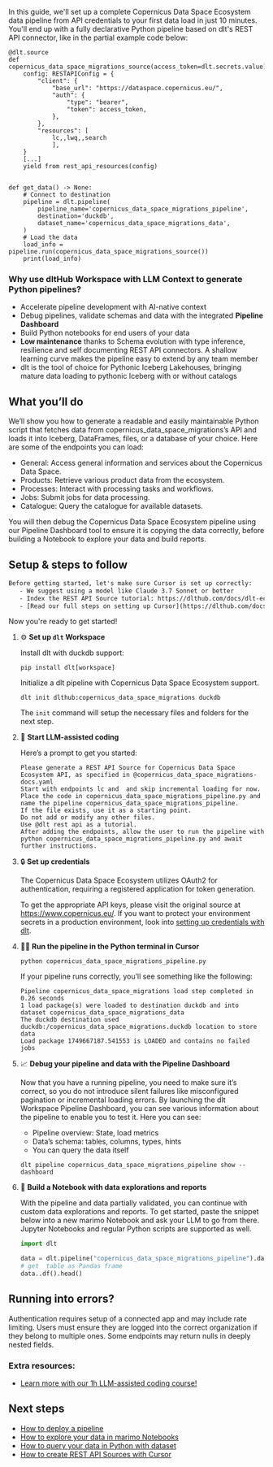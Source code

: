 In this guide, we'll set up a complete Copernicus Data Space Ecosystem data pipeline from API credentials to your first data load in just 10 minutes. You'll end up with a fully declarative Python pipeline based on dlt's REST API connector, like in the partial example code below:

```python-outcome
@dlt.source
def copernicus_data_space_migrations_source(access_token=dlt.secrets.value):
    config: RESTAPIConfig = {
        "client": {
            "base_url": "https://dataspace.copernicus.eu/",
            "auth": {
                "type": "bearer",
                "token": access_token,
            },
        },
        "resources": [
            lc,,lwq,,search
            ],
    }
    [...]
    yield from rest_api_resources(config)


def get_data() -> None:
    # Connect to destination
    pipeline = dlt.pipeline(
        pipeline_name='copernicus_data_space_migrations_pipeline',
        destination='duckdb',
        dataset_name='copernicus_data_space_migrations_data', 
    )
    # Load the data
    load_info = pipeline.run(copernicus_data_space_migrations_source())
    print(load_info) 
```

### Why use dltHub Workspace with LLM Context to generate Python pipelines?

- Accelerate pipeline development with AI-native context
- Debug pipelines, validate schemas and data with the integrated **Pipeline Dashboard**
- Build Python notebooks for end users of your data
- **Low maintenance** thanks to Schema evolution with type inference, resilience and self documenting REST API connectors. A shallow learning curve makes the pipeline easy to extend by any team member
- dlt is the tool of choice for Pythonic Iceberg Lakehouses, bringing mature data loading to pythonic Iceberg with or without catalogs

## What you’ll do

We’ll show you how to generate a readable and easily maintainable Python script that fetches data from copernicus_data_space_migrations’s API and loads it into Iceberg, DataFrames, files, or a database of your choice. Here are some of the endpoints you can load:

- General: Access general information and services about the Copernicus Data Space.
- Products: Retrieve various product data from the ecosystem.
- Processes: Interact with processing tasks and workflows.
- Jobs: Submit jobs for data processing.
- Catalogue: Query the catalogue for available datasets.

You will then debug the Copernicus Data Space Ecosystem pipeline using our Pipeline Dashboard tool to ensure it is copying the data correctly, before building a Notebook to explore your data and build reports.

## Setup & steps to follow

```default
Before getting started, let's make sure Cursor is set up correctly:
   - We suggest using a model like Claude 3.7 Sonnet or better
   - Index the REST API Source tutorial: https://dlthub.com/docs/dlt-ecosystem/verified-sources/rest_api/ and add it to context as **@dlt rest api**
   - [Read our full steps on setting up Cursor](https://dlthub.com/docs/dlt-ecosystem/llm-tooling/cursor-restapi#23-configuring-cursor-with-documentation)
```

Now you're ready to get started!

1. ⚙️ **Set up `dlt` Workspace**
    
    Install dlt with duckdb support:
    ```shell
    pip install dlt[workspace]
    ```

    Initialize a dlt pipeline with Copernicus Data Space Ecosystem support.
    ```shell
    dlt init dlthub:copernicus_data_space_migrations duckdb
    ```

    The `init` command will setup the necessary files and folders for the next step.
    
2. 🤠 **Start LLM-assisted coding**
    
    Here’s a prompt to get you started:
    
    ```prompt
    Please generate a REST API Source for Copernicus Data Space Ecosystem API, as specified in @copernicus_data_space_migrations-docs.yaml 
    Start with endpoints lc and  and skip incremental loading for now. 
    Place the code in copernicus_data_space_migrations_pipeline.py and name the pipeline copernicus_data_space_migrations_pipeline. 
    If the file exists, use it as a starting point. 
    Do not add or modify any other files. 
    Use @dlt rest api as a tutorial. 
    After adding the endpoints, allow the user to run the pipeline with python copernicus_data_space_migrations_pipeline.py and await further instructions.
    ```

    
3. 🔒 **Set up credentials** 
    
    The Copernicus Data Space Ecosystem utilizes OAuth2 for authentication, requiring a registered application for token generation.
    
    To get the appropriate API keys, please visit the original source at https://www.copernicus.eu/.
    If you want to protect your environment secrets in a production environment, look into [setting up credentials with dlt](https://dlthub.com/docs/walkthroughs/add_credentials).
    
4. 🏃‍♀️ **Run the pipeline in the Python terminal in Cursor**
    
    ```shell
    python copernicus_data_space_migrations_pipeline.py
    ```
    
    If your pipeline runs correctly, you’ll see something like the following:
    
    ```shell
    Pipeline copernicus_data_space_migrations load step completed in 0.26 seconds
    1 load package(s) were loaded to destination duckdb and into dataset copernicus_data_space_migrations_data
    The duckdb destination used duckdb:/copernicus_data_space_migrations.duckdb location to store data
    Load package 1749667187.541553 is LOADED and contains no failed jobs
    ```
    
5. 📈 **Debug your pipeline and data with the Pipeline Dashboard**

    Now that you have a running pipeline, you need to make sure it’s correct, so you do not introduce silent failures like misconfigured pagination or incremental loading errors. By launching the dlt Workspace Pipeline Dashboard, you can see various information about the pipeline to enable you to test it. Here you can see:
    - Pipeline overview: State, load metrics
    - Data’s schema: tables, columns, types, hints
    - You can query the data itself
    
    ```shell
    dlt pipeline copernicus_data_space_migrations_pipeline show --dashboard
    ```
    
6. 🐍 **Build a Notebook with data explorations and reports**

    With the pipeline and data partially validated, you can continue with custom data explorations and reports. To get started, paste the snippet below into a new marimo Notebook and ask your LLM to go from there. Jupyter Notebooks and regular Python scripts are supported as well.

    
    ```python
    import dlt

   data = dlt.pipeline("copernicus_data_space_migrations_pipeline").dataset()
   # get  table as Pandas frame
   data..df().head()
    ```

## Running into errors?

Authentication requires setup of a connected app and may include rate limiting. Users must ensure they are logged into the correct organization if they belong to multiple ones. Some endpoints may return nulls in deeply nested fields.

### Extra resources:

- [Learn more with our 1h LLM-assisted coding course!](https://www.youtube.com/watch?v=GGid70rnJuM)

## Next steps

- [How to deploy a pipeline](https://dlthub.com/docs/walkthroughs/deploy-a-pipeline)
- [How to explore your data in marimo Notebooks](https://dlthub.com/docs/general-usage/dataset-access/marimo)
- [How to query your data in Python with dataset](https://dlthub.com/docs/general-usage/dataset-access/dataset)
- [How to create REST API Sources with Cursor](https://dlthub.com/docs/dlt-ecosystem/llm-tooling/cursor-restapi)